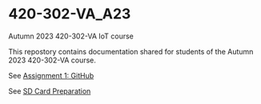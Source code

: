 # 420-302-VA_A23
Autumn 2023 420-302-VA IoT course

This repostory contains documentation shared for students of the Autumn 2023 420-302-VA course.

See [Assignment 1: GitHub](IoT_GitHub_Assignment.md)

See [SD Card Preparation](SD_Card_Preparation.md)
